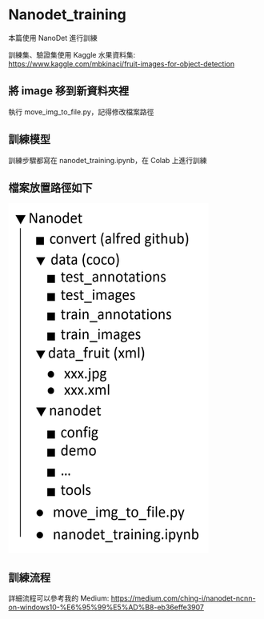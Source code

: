 # Nanodet_training
本篇使用 NanoDet 進行訓練

訓練集、驗證集使用 Kaggle 水果資料集: https://www.kaggle.com/mbkinaci/fruit-images-for-object-detection

## 將 image 移到新資料夾裡
執行 move_img_to_file.py，記得修改檔案路徑

## 訓練模型
訓練步驟都寫在 nanodet_training.ipynb，在 Colab 上進行訓練

## 檔案放置路徑如下
<img width="400" height="700" src="https://github.com/chingi071/Nanodet_training/blob/main/README_pix/image1.png"/></div>

## 訓練流程
詳細流程可以參考我的 Medium: https://medium.com/ching-i/nanodet-ncnn-on-windows10-%E6%95%99%E5%AD%B8-eb36effe3907
